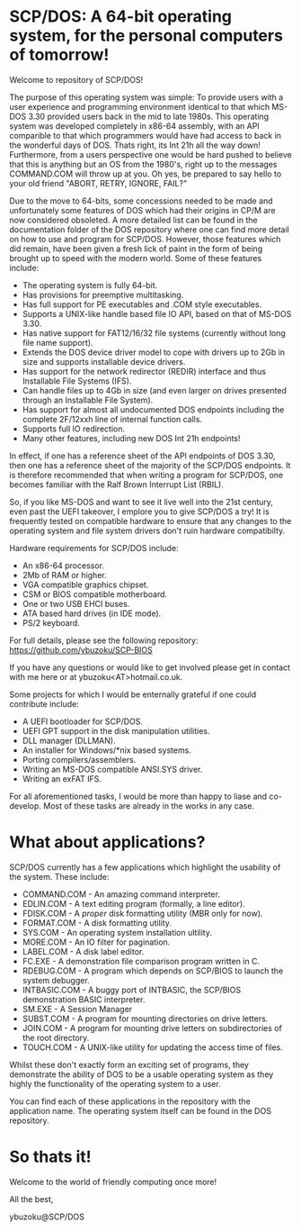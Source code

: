 # SCP/DOS: A 64-bit operating system, for the personal computers of tomorrow!
Welcome to repository of SCP/DOS!

The purpose of this operating system was simple: To provide users with a user experience and programming environment identical to that which MS-DOS 3.30 provided users back in the mid to late 1980s. 
This operating system was developed completely in x86-64 assembly, with an API comparible to that which programmers would have had access to back in the wonderful days of DOS. Thats right, its Int 21h all the way down! 
Furthermore, from a users perspective one would be hard pushed to believe that this is anything but an OS from the 1980's, right up to the messages COMMAND.COM will throw up at you. Oh yes, be prepared to say hello to your old friend "ABORT, RETRY, IGNORE, FAIL?"

Due to the move to 64-bits, some concessions needed to be made and unfortunately some features of DOS which had their origins in CP/M are now considered obsoleted. A more detailed list can be found in the documentation folder of the DOS repository where one can find more detail on how to use and program for SCP/DOS. However, those features which did remain, have been given a fresh lick of paint in the form of being brought up to speed with the modern world. Some of these features include:
- The operating system is fully 64-bit.
- Has provisions for preemptive multitasking.
- Has full support for PE executables and .COM style executables.
- Supports a UNIX-like handle based file IO API, based on that of MS-DOS 3.30.
- Has native support for FAT12/16/32 file systems (currently without long file name support).
- Extends the DOS device driver model to cope with drivers up to 2Gb in size and supports installable device drivers.
- Has support for the network redirector (REDIR) interface and thus Installable File Systems (IFS).
- Can handle files up to 4Gb in size (and even larger on drives presented through an Installable File System).
- Has support for almost all undocumented DOS endpoints including the complete 2F/12xxh line of internal function calls.
- Supports full IO redirection.
- Many other features, including new DOS Int 21h endpoints!

In effect, if one has a reference sheet of the API endpoints of DOS 3.30, then one has a reference sheet of the majority of the SCP/DOS endpoints. It is therefore recommended that when writing a program for SCP/DOS, one becomes familiar with the 
Ralf Brown Interrupt List (RBIL). 

So, if you like MS-DOS and want to see it live well into the 21st century, even past the UEFI takeover, I emplore you to give SCP/DOS a try!
It is frequently tested on compatible hardware to ensure that any changes to the operating system and file system drivers don't ruin hardware compatibilty. 

Hardware requirements for SCP/DOS include:
- An x86-64 processor.
- 2Mb of RAM or higher.
- VGA compatible graphics chipset.
- CSM or BIOS compatible motherboard.
- One or two USB EHCI buses.
- ATA based hard drives (in IDE mode).
- PS/2 keyboard.

For full details, please see the following repository: https://github.com/ybuzoku/SCP-BIOS

If you have any questions or would like to get involved please get in contact with me here or at ybuzoku&lt;AT&gt;hotmail.co.uk.

Some projects for which I would be enternally grateful if one could contribute include:
- A UEFI bootloader for SCP/DOS.
- UEFI GPT support in the disk manipulation utilities.
- DLL manager (DLLMAN).
- An installer for Windows/*nix based systems.
- Porting compilers/assemblers.
- Writing an MS-DOS compatible ANSI.SYS driver.
- Writing an exFAT IFS.

For all aforementioned tasks, I would be more than happy to liase and co-develop. Most of these tasks are already in the works in any case.

# What about applications?

SCP/DOS currently has a few applications which highlight the usability of the system. These include:
- COMMAND.COM - An amazing command interpreter.
- EDLIN.COM - A text editing program (formally, a line editor).
- FDISK.COM - A _proper_ disk formatting utility (MBR only for now).
- FORMAT.COM - A disk formatting utility.
- SYS.COM - An operating system installation ultility.
- MORE.COM - An IO filter for pagination.
- LABEL.COM - A disk label editor.
- FC.EXE - A demonstration file comparison program written in C.
- RDEBUG.COM - A program which depends on SCP/BIOS to launch the system debugger.
- INTBASIC.COM - A buggy port of INTBASIC, the SCP/BIOS demonstration BASIC interpreter.
- SM.EXE - A Session Manager
- SUBST.COM - A program for mounting directories on drive letters.
- JOIN.COM - A program for mounting drive letters on subdirectories of the root directory.
- TOUCH.COM - A UNIX-like utility for updating the access time of files.

Whilst these don't exactly form an exciting set of programs, they demonstrate the ability of DOS to be a usable operating system as they highly the functionality of the operating system to a user. 

You can find each of these applications in the repository with the application name. The operating system itself can be found in the DOS repository.

# So thats it! 

Welcome to the world of friendly computing once more!

All the best,

ybuzoku@SCP/DOS
